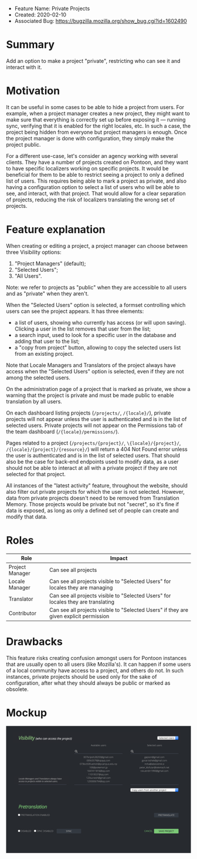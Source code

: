 - Feature Name: Private Projects
- Created: 2020-02-10
- Associated Bug: https://bugzilla.mozilla.org/show_bug.cgi?id=1602490

# Summary

Add an option to make a project "private", restricting who can see it and interact with it.

# Motivation

It can be useful in some cases to be able to hide a project from users. For example, when a project manager creates a new project, they might want to make sure that everything is correctly set up before exposing it — running sync, verifying that it is enabled for the right locales, etc. In such a case, the project being hidden from everyone but project managers is enough. Once the project manager is done with configuration, they simply make the project public.

For a different use-case, let's consider an agency working with several clients. They have a number of projects created on Pontoon, and they want to have specific localizers working on specific projects. It would be beneficial for them to be able to restrict seeing a project to only a defined list of users. This requires being able to mark a project as private, and also having a configuration option to select a list of users who will be able to see, and interact, with that project. That would allow for a clear separation of projects, reducing the risk of localizers translating the wrong set of projects.

# Feature explanation

When creating or editing a project, a project manager can choose between three Visibility options:

1. "Project Managers" (default);
1. "Selected Users";
1. "All Users".

Note: we refer to projects as "public" when they are accessible to all users and as "private" when they aren't.

When the "Selected Users" option is selected, a formset controlling which users can see the project appears. It has three elements:

- a list of users, showing who currently has access (or will upon saving). Clicking a user in the list removes that user from the list;
- a search input, used to look for a specific user in the database and adding that user to the list;
- a "copy from project" button, allowing to copy the selected users list from an existing project.

Note that Locale Managers and Translators of the project always have access when the "Selected Users" option is selected, even if they are not among the selected users.

On the administration page of a project that is marked as private, we show a warning that the project is private and must be made public to enable translation by all users.

On each dashboard listing projects (`/projects/`, `/{locale}/`), private projects will not appear unless the user is authenticated and is in the list of selected users. Private projects will not appear on the Permissions tab of the team dashboard (`/{locale}/permissions/`).

Pages related to a project (`/projects/{project}/`, `\{locale}/{project}/`, `/{locale}/{project}/{resource}/`) will return a 404 Not Found error unless the user is authenticated and is in the list of selected users. That should also be the case for back-end endpoints used to modify data, as a user should not be able to interact at all with a private project if they are not selected for that project.

All instances of the "latest activity" feature, throughout the website, should also filter out private projects for which the user is not selected. However, data from private projects doesn't need to be removed from Translation Memory. Those projects would be private but not "secret", so it's fine if data is exposed, as long as only a defined set of people can create and modify that data.

# Roles

| Role | Impact |
| -- | -- |
| Project Manager | Can see all projects |
| Locale Manager | Can see all projects visible to "Selected Users" for locales they are managing |
| Translator | Can see all projects visible to "Selected Users" for locales they are translating |
| Contributor | Can see all projects visible to "Selected Users" if they are given explicit permission |

# Drawbacks

This feature risks creating confusion amongst users for Pontoon instances that are usually open to all users (like Mozilla's). It can happen if some users of a local community have access to a project, and others do not. In such instances, private projects should be used only for the sake of configuration, after what they should always be public or marked as obsolete.

# Mockup

![](0100/mockup.png)
